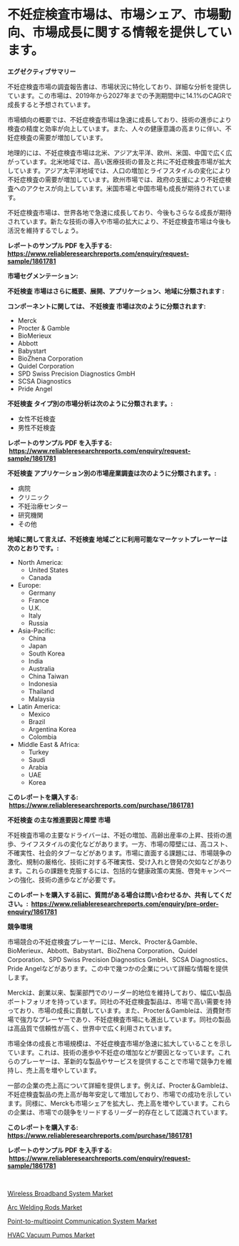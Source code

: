 <p><h1>不妊症検査市場は、市場シェア、市場動向、市場成長に関する情報を提供しています。</h1></p><p><strong>エグゼクティブサマリー</strong></p>
<p><p>不妊症検査市場の調査報告書は、市場状況に特化しており、詳細な分析を提供しています。この市場は、2019年から2027年までの予測期間中に14.1%のCAGRで成長すると予想されています。</p><p>市場傾向の概要では、不妊症検査市場は急速に成長しており、技術の進歩により検査の精度と効率が向上しています。また、人々の健康意識の高まりに伴い、不妊症検査の需要が増加しています。</p><p>地理的には、不妊症検査市場は北米、アジア太平洋、欧州、米国、中国で広く広がっています。北米地域では、高い医療技術の普及と共に不妊症検査市場が拡大しています。アジア太平洋地域では、人口の増加とライフスタイルの変化により不妊症検査の需要が増加しています。欧州市場では、政府の支援により不妊症検査へのアクセスが向上しています。米国市場と中国市場も成長が期待されています。</p><p>不妊症検査市場は、世界各地で急速に成長しており、今後もさらなる成長が期待されています。新たな技術の導入や市場の拡大により、不妊症検査市場は今後も活況を維持するでしょう。</p></p>
<p><strong>レポートのサンプル PDF を入手する: <a href="https://www.reliableresearchreports.com/enquiry/request-sample/1861781">https://www.reliableresearchreports.com/enquiry/request-sample/1861781</a></strong></p>
<p><strong>市場セグメンテーション:</strong></p>
<p><strong> 不妊検査 市場はさらに概要、展開、アプリケーション、地域に分類されます :</strong></p>
<p><strong>コンポーネントに関しては、 不妊検査 市場は次のように分類されます: &nbsp;</strong></p>
<p><ul><li>Merck</li><li>Procter & Gamble</li><li>BioMerieux</li><li>Abbott</li><li>Babystart</li><li>BioZhena Corporation</li><li>Quidel Corporation</li><li>SPD Swiss Precision Diagnostics GmbH</li><li>SCSA Diagnostics</li><li>Pride Angel</li></ul></p>
<p><strong> 不妊検査 タイプ別の市場分析は次のように分類されます。:</strong></p>
<p><ul><li>女性不妊検査</li><li>男性不妊検査</li></ul></p>
<p><strong>レポートのサンプル PDF を入手する: &nbsp;<a href="https://www.reliableresearchreports.com/enquiry/request-sample/1861781">https://www.reliableresearchreports.com/enquiry/request-sample/1861781</a></strong></p>
<p><strong> 不妊検査 アプリケーション別の市場産業調査は次のように分類されます。:</strong></p>
<p><ul><li>病院</li><li>クリニック</li><li>不妊治療センター</li><li>研究機関</li><li>その他</li></ul></p>
<p><strong>地域に関して言えば、不妊検査 地域ごとに利用可能なマーケットプレーヤーは次のとおりです。:</strong></p>
<p><ul>
    <li>
        North America:
        <ul>
            <li>United States</li>
            <li>Canada</li>
        </ul>
    </li>
    <li>
        Europe:
        <ul>
            <li>Germany</li>
            <li>France</li>
            <li>U.K.</li>
            <li>Italy</li>
            <li>Russia</li>
        </ul>
    </li>
    <li>
        Asia-Pacific:
        <ul>
            <li>China</li>
            <li>Japan</li>
            <li>South Korea</li>
            <li>India</li>
            <li>Australia</li>
            <li>China Taiwan</li>
            <li>Indonesia</li>
            <li>Thailand</li>
            <li>Malaysia</li>
        </ul>
    </li>
    <li>
        Latin America:
        <ul>
            <li>Mexico</li>
            <li>Brazil</li>
            <li>Argentina Korea</li>
            <li>Colombia</li>
        </ul>
    </li>
    <li>
        Middle East & Africa:
        <ul>
            <li>Turkey</li>
            <li>Saudi</li>
            <li>Arabia</li>
            <li>UAE</li>
            <li>Korea</li>
        </ul>
    </li>
    </ul></p>
<p><strong>このレポートを購入する: &nbsp;<a href="https://www.reliableresearchreports.com/purchase/1861781">https://www.reliableresearchreports.com/purchase/1861781</a></strong></p>
<p><strong>不妊検査 の主な推進要因と障壁 市場</strong></p>
<p><p>不妊検査市場の主要なドライバーは、不妊の増加、高齢出産率の上昇、技術の進歩、ライフスタイルの変化などがあります。一方、市場の障壁には、高コスト、不確実性、社会的タブーなどがあります。市場に直面する課題には、市場競争の激化、規制の厳格化、技術に対する不確実性、受け入れと啓発の欠如などがあります。これらの課題を克服するには、包括的な健康政策の実施、啓発キャンペーンの強化、技術の進歩などが必要です。</p></p>
<p><strong>このレポートを購入する前に、質問がある場合は問い合わせるか、共有してください。:&nbsp; <a href="https://www.reliableresearchreports.com/enquiry/pre-order-enquiry/1861781">https://www.reliableresearchreports.com/enquiry/pre-order-enquiry/1861781</a></strong></p>
<p><strong>競争環境</strong></p>
<p><p>市場競合の不妊症検査プレーヤーには、Merck、Procter＆Gamble、BioMerieux、Abbott、Babystart、BioZhena Corporation、Quidel Corporation、SPD Swiss Precision Diagnostics GmbH、SCSA Diagnostics、Pride Angelなどがあります。この中で幾つかの企業について詳細な情報を提供します。</p><p>Merckは、創業以来、製薬部門でのリーダー的地位を維持しており、幅広い製品ポートフォリオを持っています。同社の不妊症検査製品は、市場で高い需要を持っており、市場の成長に貢献しています。また、Procter＆Gambleは、消費財市場で強力なプレーヤーであり、不妊症検査市場にも進出しています。同社の製品は高品質で信頼性が高く、世界中で広く利用されています。</p><p>市場全体の成長と市場規模は、不妊症検査市場が急速に拡大していることを示しています。これは、技術の進歩や不妊症の増加などが要因となっています。これらのプレーヤーは、革新的な製品やサービスを提供することで市場で競争力を維持し、売上高を増やしています。</p><p>一部の企業の売上高について詳細を提供します。例えば、Procter＆Gambleは、不妊症検査製品の売上高が毎年安定して増加しており、市場での成功を示しています。同様に、Merckも市場シェアを拡大し、売上高を増やしています。これらの企業は、市場での競争をリードするリーダー的存在として認識されています。</p></p>
<p><strong>このレポートを購入する: &nbsp; <a href="https://www.reliableresearchreports.com/purchase/1861781">https://www.reliableresearchreports.com/purchase/1861781</a></strong></p>
<p><strong>レポートのサンプル PDF を入手する: &nbsp;<a href="https://www.reliableresearchreports.com/enquiry/request-sample/1861781">https://www.reliableresearchreports.com/enquiry/request-sample/1861781</a></strong><strong></strong></p>
<p>&nbsp;</p>
<p><p><a href="https://view.publitas.com/reportprime-1/wireless-broadband-system-market-size-furnishes-valuable-information-encompassing-market-share-market-trends-and-projections-spanning-from-2023-to-2030/">Wireless Broadband System Market</a></p><p><a href="https://github.com/Sherrillcrooksxa8i18ucf2m/Market-Research-Report-List-1/blob/main/arc-welding-rods-market.md">Arc Welding Rods Market</a></p><p><a href="https://view.publitas.com/reportprime-1/point-to-multipoint-communication-system-market-dynamics-2023-2030-also-about-its-market-trends-projections-and-opportunities/">Point-to-multipoint Communication System Market</a></p><p><a href="https://lydian-appliance-61d.notion.site/HVAC-Vacuum-Pumps-Market-Size-Growth-and-Forecast-from-2024-2031-3b14cbeec6fc43e1b47bc821fc61d5ea">HVAC Vacuum Pumps Market</a></p></p>